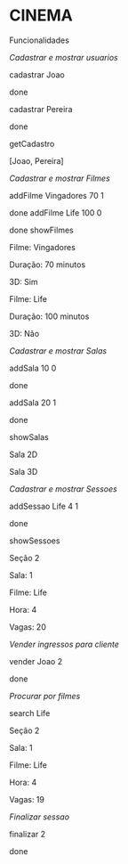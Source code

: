 # CINEMA

Funcionalidades

*Cadastrar e mostrar usuarios*

cadastrar Joao

  done
  
cadastrar Pereira

  done
  
getCadastro

  [Joao, Pereira]
  
*Cadastrar e mostrar Filmes*

addFilme Vingadores 70 1

  done
addFilme Life 100 0

  done
showFilmes

  Filme: Vingadores
  
  Duração: 70 minutos
  
  3D: Sim
  
  Filme: Life
  
  Duração: 100 minutos
  
  3D: Não

*Cadastrar e mostrar Salas*

addSala 10 0

  done
  
addSala 20 1

  done
  
showSalas

  [Sala 0]: 10
  
  Sala 2D
  
  [Sala 1]: 20
  
  Sala 3D

*Cadastrar e mostrar Sessoes*

addSessao Life 4 1

  done
  
showSessoes

Seção 2

Sala: 1

Filme: Life

Hora: 4

Vagas: 20


*Vender ingressos para cliente*

vender Joao 2

  done

*Procurar por filmes*

search Life

  Seção 2

Sala: 1

Filme: Life

Hora: 4

Vagas: 19


*Finalizar sessao*

finalizar 2

  done

